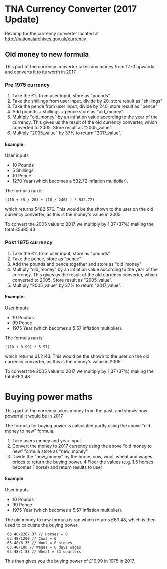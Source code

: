 # TNA Currency Converter (2017 Update)

Revamp for the currency converter located at http://nationalarchives.gov.uk/currency

## Old money to new formula

This part of the currency converter takes any money from 1270 upwards and converts it to its worth in 2017.

### Pre 1975 currency
1. Take the £'s from user input, store as "pounds"
2. Take the shillings from user input, divide by 20, store result as "shillings"
3. Take the pence from user input, divide by 240, store result as "pence"
4. Add pounds + shillings + pence store as "old_money".
5. Multiply "old_money" by an inflation value according to the year of the currency. This gives us the result of the old currency converter, which converted to 2005. Store result as "2005_value".  
6. Multiply "2005_value" by 37% to return "2017_value".

#### Example:
 User inputs 
 * 10 Pounds
 * 5 Shillings
 * 10 Pence
 * 1270 Year (which becomes a 532.72 inflation multiplier). 
 
 The formula ran is 

    ((10 + (5 / 20) + (10 / 240) ) * 532.72) 

which returns 5482.576. This would be the shown to the user on the old currency converter, as this is the money's value in 2005.
 
To convert the 2005 value to 2017 we multiply by 1.37 (37%) making the total £5685.43
 
### Post 1975 currency
1. Take the £'s from user input, store as "pounds"
2. Take the pence, store as "pence"
3. Add the pounds and pence together and store as "old_money"
4. Multiply "old_money" by an inflation value according to the year of the currency. This gives us the result of the old currency converter, which converted to 2005. Store result as "2005_value".  
5. Multiply "2005_value" by 37% to return "2017_value".

#### Example:
 User inputs 
 * 10 Pounds
 * 99 Pence
 * 1975 Year (which becomes a 5.57 inflation multiplier). 
 
 The formula ran is 

    ((10 + 0.99) * 5.57) 

which returns 61.2143. This would be the shown to the user on the old currency converter, as this is the money's value in 2005.
 
To convert the 2005 value to 2017 we multiply by 1.37 (37%) making the total £63.48

# Buying power maths

This part of the currency takes money from the past, and shows how powerful it would be in 2017.

The formula for buying power is calculated partly using the above "old money to new" formula.

1. Take users money and year input
2. Convert the money to 2017 currency using the above "old money to new" formula store as "new_money"
3. Divide the "new_money" by the horse, cow, wool, wheat and wages prices to return the buying power.
4 Floor the values (e.g. 1.5 horses becomes 1 horse) and return results to user

#### Example
User inputs 
 * 10 Pounds
 * 99 Pence
 * 1975 Year (which becomes a 5.57 inflation multiplier). 
 
 The old money to new formula is ran which returns £63.48, which is then used to calculate the buying power:
 
     63.48/2287.37 // Horses = 0
     63.48/1200 // Cows = 0 
     63.48/6.35 // Wool = 0 stones
     63.48/100 // Wages = 0 days wages
     63.48/1.88 // Wheat = 33 quarters
     
 This then gives you the buying power of £10.99 in 1975 in 2017.    
     
     